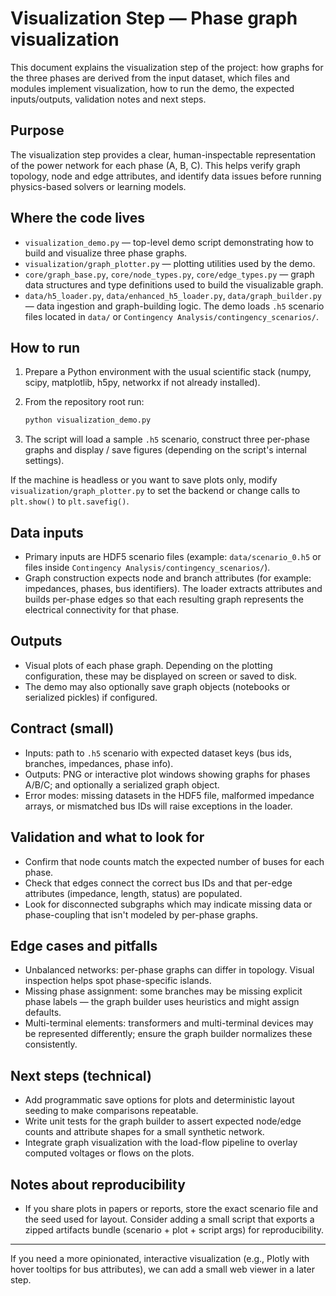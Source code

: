 # Visualization Step — Phase graph visualization

This document explains the visualization step of the project: how graphs for the three phases are derived from the input dataset, which files and modules implement visualization, how to run the demo, the expected inputs/outputs, validation notes and next steps.

## Purpose

The visualization step provides a clear, human-inspectable representation of the power network for each phase (A, B, C). This helps verify graph topology, node and edge attributes, and identify data issues before running physics-based solvers or learning models.

## Where the code lives

- `visualization_demo.py` — top-level demo script demonstrating how to build and visualize three phase graphs.
- `visualization/graph_plotter.py` — plotting utilities used by the demo.
- `core/graph_base.py`, `core/node_types.py`, `core/edge_types.py` — graph data structures and type definitions used to build the visualizable graph.
- `data/h5_loader.py`, `data/enhanced_h5_loader.py`, `data/graph_builder.py` — data ingestion and graph-building logic. The demo loads `.h5` scenario files located in `data/` or `Contingency Analysis/contingency_scenarios/`.

## How to run

1. Prepare a Python environment with the usual scientific stack (numpy, scipy, matplotlib, h5py, networkx if not already installed).
2. From the repository root run:

   ```bash
   python visualization_demo.py
   ```

3. The script will load a sample `.h5` scenario, construct three per-phase graphs and display / save figures (depending on the script's internal settings).

If the machine is headless or you want to save plots only, modify `visualization/graph_plotter.py` to set the backend or change calls to `plt.show()` to `plt.savefig()`.

## Data inputs

- Primary inputs are HDF5 scenario files (example: `data/scenario_0.h5` or files inside `Contingency Analysis/contingency_scenarios/`).
- Graph construction expects node and branch attributes (for example: impedances, phases, bus identifiers). The loader extracts attributes and builds per-phase edges so that each resulting graph represents the electrical connectivity for that phase.

## Outputs

- Visual plots of each phase graph. Depending on the plotting configuration, these may be displayed on screen or saved to disk.
- The demo may also optionally save graph objects (notebooks or serialized pickles) if configured.

## Contract (small)

- Inputs: path to `.h5` scenario with expected dataset keys (bus ids, branches, impedances, phase info).
- Outputs: PNG or interactive plot windows showing graphs for phases A/B/C; and optionally a serialized graph object.
- Error modes: missing datasets in the HDF5 file, malformed impedance arrays, or mismatched bus IDs will raise exceptions in the loader.

## Validation and what to look for

- Confirm that node counts match the expected number of buses for each phase.
- Check that edges connect the correct bus IDs and that per-edge attributes (impedance, length, status) are populated.
- Look for disconnected subgraphs which may indicate missing data or phase-coupling that isn't modeled by per-phase graphs.

## Edge cases and pitfalls

- Unbalanced networks: per-phase graphs can differ in topology. Visual inspection helps spot phase-specific islands.
- Missing phase assignment: some branches may be missing explicit phase labels — the graph builder uses heuristics and might assign defaults.
- Multi-terminal elements: transformers and multi-terminal devices may be represented differently; ensure the graph builder normalizes these consistently.

## Next steps (technical)

- Add programmatic save options for plots and deterministic layout seeding to make comparisons repeatable.
- Write unit tests for the graph builder to assert expected node/edge counts and attribute shapes for a small synthetic network.
- Integrate graph visualization with the load-flow pipeline to overlay computed voltages or flows on the plots.

## Notes about reproducibility

- If you share plots in papers or reports, store the exact scenario file and the seed used for layout. Consider adding a small script that exports a zipped artifacts bundle (scenario + plot + script args) for reproducibility.

---

If you need a more opinionated, interactive visualization (e.g., Plotly with hover tooltips for bus attributes), we can add a small web viewer in a later step.